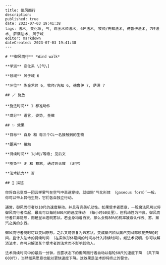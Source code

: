 
    ---
    title: 御风而行
    description: 
    published: true
    date: 2023-07-03 19:41:38
    tags: 法术, 变化系, 气, 炼金术师法术, 6环法术, 牧师/先知法术, 德鲁伊法术, 7环法术, 萨满法术, 风子域
    editor: markdown
    dateCreated: 2023-07-03 19:41:38
    ---

    # **御风而行** *Wind walk*

    **学派** 变化系 \[气\] 

    **领域** 风子域 6

    **环位** 炼金术师 6, 牧师/先知 6, 德鲁伊 7, 萨满 7

    ## 🪄 施放

    **施法时间** 1 标准动作

    **成分** 语言, 姿势, 圣徽

    ## ✨ 效果 

    **目标** 自身 和 每三个CL一名接触到的生物 

    **距离** 接触  

    **持续时间** 1小时/等级; 见后文 

    **豁免** 无 和 意志, 通过则无效 （无害）

    **法术抗力** 否

    ## 📖 描述

    你将自己变成一团云样雾气在空气中高速穿梭，就如同‘气化形体 （gaseous form）’一般。你可以带上其他生物，它们各自独立行动。

    通常，御风而行者以10尺的速度移动，并具有完美机动性。如果受术者愿意，一股魔法风可以将御风而行者吹起，最高可以每轮600尺的速度移动 （每小时60英里），但机动性为不良。御风而行者并非隐形，而是呈半透明雾状。若全身均着白衣，那么会有80%的机率被误认作云、雾、蒸汽之类的东西。

    御风而行者随时可以变回原形，之后又可恢复为云雾状。变成蒸汽和从蒸汽变回都须花费5轮时间，且计入法术的持续时间 （在实体形体期间的时间亦计入持续时间）。如法术说明，你可以解消法术，亦可只解消某个受术者的法术而不影响其他人。

    法术持续时间中的最后一分钟，云雾状态下的御风而行者自动以每轮60尺的速度下降 （共下降600尺），当然如果愿意也能以更快速度下降。这效果是法术即将终止的警告。
    